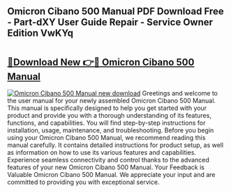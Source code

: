 ## Omicron Cibano 500 Manual PDF Download Free - Part-dXY User Guide Repair - Service Owner Edition VwKYq

# <h2><a href="http://cf12824.oget.top/?id=Omicron+Cibano+500+Manual">🔗Download New 👉🔴 Omicron Cibano 500 Manual</a></h2>

[![Omicron Cibano 500 Manual new download](https://i.imgur.com/5g1atiW.png)](http://cf12824.oget.top/?id=Omicron+Cibano+500+Manual)
Greetings and welcome to the user manual for your newly assembled Omicron Cibano 500 Manual. This manual is specifically designed to help you get started with your product and provide you with a thorough understanding of its features, functions, and capabilities. You will find step-by-step instructions for installation, usage, maintenance, and troubleshooting. Before you begin using your Omicron Cibano 500 Manual, we recommend reading this manual carefully. It contains detailed instructions for product setup, as well as information on how to use its various features and capabilities. Experience seamless connectivity and control thanks to the advanced features of your new Omicron Cibano 500 Manual. Your Feedback is Valuable Omicron Cibano 500 Manual. We appreciate your input and are committed to providing you with exceptional service.
